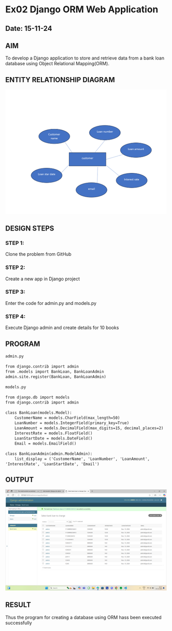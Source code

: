 # Ex02 Django ORM Web Application
## Date: 15-11-24

## AIM
To develop a Django application to store and retrieve data from a bank loan database using Object Relational Mapping(ORM).
## ENTITY RELATIONSHIP DIAGRAM

![alt text](image.png)


## DESIGN STEPS

### STEP 1:
Clone the problem from GitHub

### STEP 2:
Create a new app in Django project

### STEP 3:
Enter the code for admin.py and models.py

### STEP 4:
Execute Django admin and create details for 10 books

## PROGRAM

```
admin.py

from django.contrib import admin
from .models import BankLoan, BankLoanAdmin
admin.site.register(BankLoan, BankLoanAdmin)

models.py

from django.db import models
from django.contrib import admin

class BankLoan(models.Model):
    CustomerName = models.CharField(max_length=50)
    LoanNumber = models.IntegerField(primary_key=True)
    LoanAmount = models.DecimalField(max_digits=15, decimal_places=2)
    InterestRate = models.FloatField()
    LoanStartDate = models.DateField()
    Email = models.EmailField()

class BankLoanAdmin(admin.ModelAdmin):
    list_display = ('CustomerName', 'LoanNumber', 'LoanAmount', 'InterestRate', 'LoanStartDate', 'Email')

```

## OUTPUT
![alt text](<Screenshot (43).png>)



## RESULT
Thus the program for creating a database using ORM hass been executed successfully
